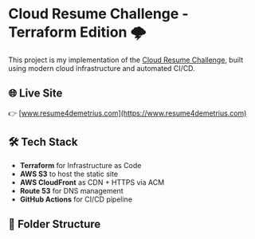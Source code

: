 # Cloud Resume Challenge - Terraform Edition 🌩️

This project is my implementation of the [Cloud Resume Challenge](https://cloudresumechallenge.dev/), built using modern cloud infrastructure and automated CI/CD.

## 🌐 Live Site
👉 [www.resume4demetrius.com](https://www.resume4demetrius.com)

## 🛠️ Tech Stack
- **Terraform** for Infrastructure as Code
- **AWS S3** to host the static site
- **AWS CloudFront** as CDN + HTTPS via ACM
- **Route 53** for DNS management
- **GitHub Actions** for CI/CD pipeline

## 📁 Folder Structure

